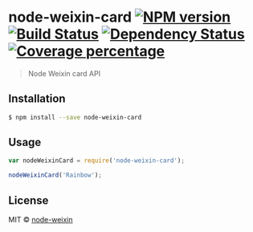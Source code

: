 # node-weixin-card [![NPM version][npm-image]][npm-url] [![Build Status][travis-image]][travis-url] [![Dependency Status][daviddm-image]][daviddm-url] [![Coverage percentage][coveralls-image]][coveralls-url]
> Node Weixin card API

## Installation

```sh
$ npm install --save node-weixin-card
```

## Usage

```js
var nodeWeixinCard = require('node-weixin-card');

nodeWeixinCard('Rainbow');
```
## License

MIT © [node-weixin](blog.3gcnbeta.com)


[npm-image]: https://badge.fury.io/js/node-weixin-card.svg
[npm-url]: https://npmjs.org/package/node-weixin-card
[travis-image]: https://travis-ci.org/node-weixin/node-weixin-card.svg?branch=master
[travis-url]: https://travis-ci.org/node-weixin/node-weixin-card
[daviddm-image]: https://david-dm.org/node-weixin/node-weixin-card.svg?theme=shields.io
[daviddm-url]: https://david-dm.org/node-weixin/node-weixin-card
[coveralls-image]: https://coveralls.io/repos/node-weixin/node-weixin-card/badge.svg
[coveralls-url]: https://coveralls.io/r/node-weixin/node-weixin-card

